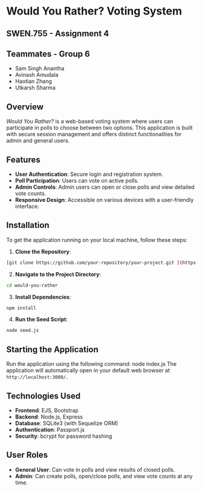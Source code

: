 # Would You Rather? Voting System
## SWEN.755 - Assignment 4
## Teammates - Group 6
- Sam Singh Anantha
- Avinash Amudala
- Haotian Zhang
- Utkarsh Sharma
## Overview
*Would You Rather?* is a web-based voting system where users can participate in polls to choose between two options. This application is built with secure session management and offers distinct functionalities for admin and general users.

## Features
- **User Authentication**: Secure login and registration system.
- **Poll Participation**: Users can vote on active polls.
- **Admin Controls**: Admin users can open or close polls and view detailed vote counts.
- **Responsive Design**: Accessible on various devices with a user-friendly interface.

## Installation
To get the application running on your local machine, follow these steps:

1. **Clone the Repository**:
```bash
[git clone https://github.com/your-repository/your-project.git ](https://github.com/sanghanan/would-you-rather.git)
   ```
2. **Navigate to the Project Directory**:
```bash
cd would-you-rather
   ```
3. **Install Dependencies**: 
```bash
npm install
```
4. **Run the Seed Script**: 
```bash 
node seed.js 
```

## Starting the Application
Run the application using the following command:
node index.js
The application will automatically open in your default web browser at `http://localhost:3000/`.

## Technologies Used
- **Frontend**: EJS, Bootstrap
- **Backend**: Node.js, Express
- **Database**: SQLite3 (with Sequelize ORM)
- **Authentication**: Passport.js
- **Security**: bcrypt for password hashing

## User Roles
- **General User**: Can vote in polls and view results of closed polls.
- **Admin**: Can create polls, open/close polls, and view vote counts at any time.


